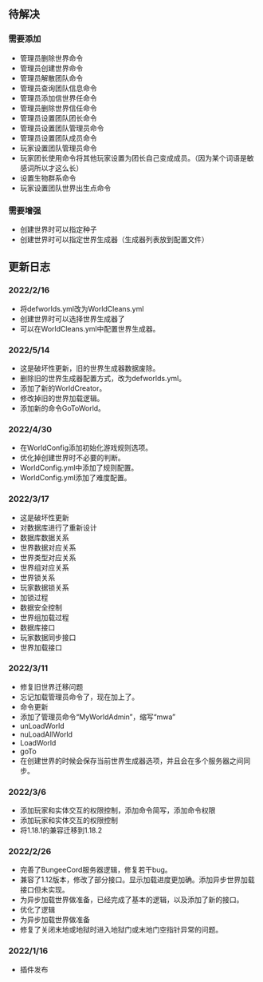 ## 待解决
### 需要添加
- 管理员删除世界命令
- 管理员创建世界命令
- 管理员解散团队命令
- 管理员查询团队信息命令
- 管理员添加信世界任命令
- 管理员删除世界信任命令
- 管理员设置团队团长命令
- 管理员设置团队管理员命令
- 管理员设置团队成员命令
- 玩家设置团队管理员命令
- 玩家团长使用命令将其他玩家设置为团长自己变成成员。（因为某个词语是敏感词所以才这么长）
- 设置生物群系命令
- 玩家设置团队世界出生点命令

### 需要增强
- 创建世界时可以指定种子
- 创建世界时可以指定世界生成器（生成器列表放到配置文件）

## 更新日志
### 2022/2/16
- 将defworlds.yml改为WorldCleans.yml
- 创建世界时可以选择世界生成器了
- 可以在WorldCleans.yml中配置世界生成器。

### 2022/5/14
- 这是破坏性更新，旧的世界生成器数据废除。
- 删除旧的世界生成器配置方式，改为defworlds.yml。
- 添加了新的WorldCreator。
- 修改掉旧的世界加载逻辑。
- 添加新的命令GoToWorld。
### 2022/4/30 
- 在WorldConfig添加初始化游戏规则选项。
- 优化掉创建世界时不必要的判断。
- WorldConfig.yml中添加了规则配置。
- WorldConfig.yml添加了难度配置。
### 2022/3/17
- 这是破坏性更新
- 对数据库进行了重新设计
- 数据库数据关系
- 世界数据对应关系
- 世界类型对应关系
- 世界组对应关系
- 世界锁关系
- 玩家数据锁关系
- 加锁过程
- 数据安全控制
- 世界组加载过程
- 数据库接口
- 玩家数据同步接口
- 世界加载接口
### 2022/3/11
- 修复旧世界迁移问题
- 忘记加载管理员命令了，现在加上了。
- 命令更新
- 添加了管理员命令“MyWorldAdmin”，缩写“mwa”
- unLoadWorld
- nuLoadAllWorld
- LoadWorld
- goTo
- 在创建世界的时候会保存当前世界生成器选项，并且会在多个服务器之间同步。
### 2022/3/6
- 添加玩家和实体交互的权限控制，添加命令简写，添加命令权限
- 添加玩家和实体交互的权限控制
- 将1.18.1的兼容迁移到1.18.2
### 2022/2/26 
- 完善了BungeeCord服务器逻辑，修复若干bug。
- 兼容了1.12版本，修改了部分接口。显示加载进度更加确。添加异步世界加载接口但未实现。
- 为异步加载世界做准备，已经完成了基本的逻辑，以及添加了新的接口。
- 优化了逻辑
- 为异步加载世界做准备
- 修复了关闭末地或地狱时进入地狱门或末地门空指针异常的问题。
### 2022/1/16
- 插件发布








